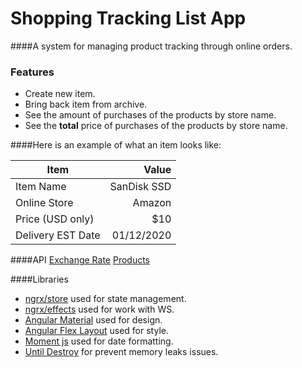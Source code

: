 # Shopping Tracking List App
####A system for managing product tracking through online orders.

### Features

- Create new item.
- Bring back item from archive.
- See the amount of purchases of the products by store name.
- See the **total** price of purchases of the products by store name.


####Here is an example of what an item looks like:

| Item      | Value |
| --------- | -----:|
| Item Name  | SanDisk SSD |
| Online Store     |   Amazon |
| Price (USD only)      |    $10 |
| Delivery EST Date  | 01/12/2020 |

####API
[Exchange Rate](https://www.abstractapi.com/)
[Products](https://fakestoreapi.com/)

####Libraries

- [ngrx/store](https://ngrx.io/guide/store/) used for state management.
- [ngrx/effects](https://v10.ngrx.io/guide/effects#:~:text=%40ngrx%2Feffectslink&text=Effects%20are%20an%20RxJS%20powered,messages%20and%20time%2Dbased%20events./) used for work with WS.
- [Angular Material](https://material.angular.io/) used for design.
- [Angular Flex Layout](https://github.com/angular/flex-layout/) used for style.
- [Moment js](https://momentjs.com/) used for date formatting.
- [Until Destroy](https://github.com/ngneat/until-destroy) for prevent memory leaks issues.


